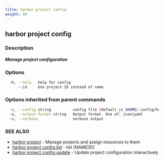 ```yaml
---
title: harbor project config
weight: 90
---
```

## harbor project config

### Description

##### Manage project configuration

### Options

```sh
  -h, --help   help for config
      --id     Use project ID instead of name
```

### Options inherited from parent commands

```sh
  -c, --config string          config file (default is $HOME/.config/harbor-cli/config.yaml)
  -o, --output-format string   Output format. One of: json|yaml
  -v, --verbose                verbose output
```

### SEE ALSO

* [harbor project](harbor-project.md)	 - Manage projects and assign resources to them
* [harbor project config list](harbor-project-config-list.md)	 - list [NAME|ID]
* [harbor project config update](harbor-project-config-update.md)	 - Update project configuration interactively

